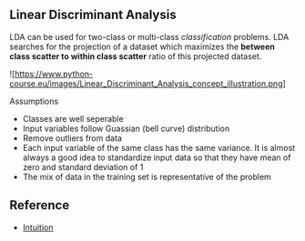 ## Linear Discriminant Analysis

LDA can be used for two-class or multi-class *classification* problems. LDA searches for the projection of a dataset which maximizes the **between class scatter to within class scatter** ratio of this projected dataset.

![https://www.python-course.eu/images/Linear_Discriminant_Analysis_concept_illustration.png]

Assumptions

- Classes are well seperable
- Input variables follow Guassian (bell curve) distribution
- Remove outliers from data
- Each input variable of the same class has the same variance. It is almost always a good idea to standardize input data so that they have mean of zero and standard deviation of 1
- The mix of data in the training set is representative of the problem

## Reference

- [Intuition](https://www.python-course.eu/linear_discriminant_analysis.php)